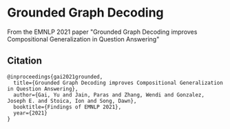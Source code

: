 # Grounded Graph Decoding
From the EMNLP 2021 paper "Grounded Graph Decoding improves Compositional Generalization in Question Answering"

## Citation
```
@inproceedings{gai2021grounded,
  title={Grounded Graph Decoding improves Compositional Generalization in Question Answering},
  author={Gai, Yu and Jain, Paras and Zhang, Wendi and Gonzalez, Joseph E. and Stoica, Ion and Song, Dawn},
  booktitle={Findings of EMNLP 2021},
  year={2021}
}
```
